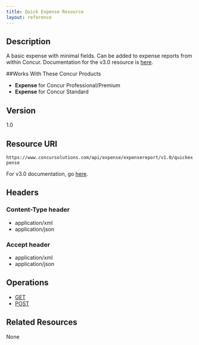 ```yaml
---
title: Quick Expense Resource 
layout: reference
---
```






## Description
A basic expense with minimal fields. Can be added to expense reports from within Concur. Documentation for the v3.0 resource is [here][1].

##Works With These Concur Products
* **Expense** for Concur Professional/Premium
* **Expense** for Concur Standard

## Version
1.0

## Resource URI
`https://www.concursolutions.com/api/expense/expensereport/v1.0/quickexpense`

For v3.0 documentation, go [here][1].

## Headers

### Content-Type header
* application/xml
* application/json

### Accept header
* application/xml
* application/json

## Operations
* [GET][2]
* [POST][3]

## Related Resources
None



[1]: https://www.concursolutions.com/api/docs/index.html#!/QuickExpenses
[2]: https://developer.concur.com/quick-expense/quick-expense-resource/quick-expense-resource-get
[3]: https://developer.concur.com/quick-expense/quick-expense-resource/quick-expense-resource-post
